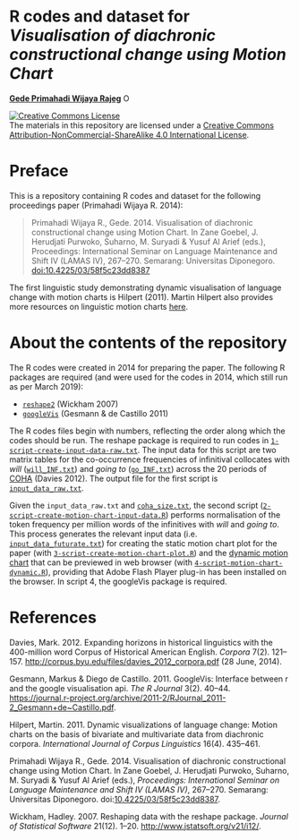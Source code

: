 R codes and dataset for *Visualisation of diachronic constructional change using Motion Chart*
================

[**Gede Primahadi Wijaya Rajeg**](https://figshare.com/authors/Gede_Primahadi_Wijaya_Rajeg/1234749) <a itemprop="sameAs" content="https://orcid.org/0000-0002-2047-8621" href="https://orcid.org/0000-0002-2047-8621" target="orcid.widget" rel="noopener noreferrer" style="vertical-align:top;"><img src="https://orcid.org/sites/default/files/images/orcid_16x16.png" style="width:1em;margin-right:.5em;" alt="ORCID iD icon"></a>

<a rel="license" href="http://creativecommons.org/licenses/by-nc-sa/4.0/"><img alt="Creative Commons License" style="border-width:0" src="https://i.creativecommons.org/l/by-nc-sa/4.0/88x31.png" /></a><br />The materials in this repository are licensed under a <a rel="license" href="http://creativecommons.org/licenses/by-nc-sa/4.0/">Creative Commons Attribution-NonCommercial-ShareAlike 4.0 International License</a>.

Preface
=======

This is a repository containing R codes and dataset for the following proceedings paper (Primahadi Wijaya R. 2014):

> Primahadi Wijaya R., Gede. 2014. Visualisation of diachronic constructional change using Motion Chart. In Zane Goebel, J. Herudjati Purwoko, Suharno, M. Suryadi & Yusuf Al Arief (eds.), Proceedings: International Seminar on Language Maintenance and Shift IV (LAMAS IV), 267–270. Semarang: Universitas Diponegoro. <doi:10.4225/03/58f5c23dd8387>

The first linguistic study demonstrating dynamic visualisation of language change with motion charts is Hilpert (2011). Martin Hilpert also provides more resources on linguistic motion charts [here](http://members.unine.ch/martin.hilpert/motion.html).

About the contents of the repository
====================================

The R codes were created in 2014 for preparing the paper. The following R packages are required (and were used for the codes in 2014, which still run as per March 2019):

-   [`reshape2`](https://cran.r-project.org/web/packages/reshape2/index.html) (Wickham 2007)
-   [`googleVis`](https://cran.r-project.org/web/packages/googleVis/index.html) (Gesmann & de Castillo 2011)

The R codes files begin with numbers, reflecting the order along which the codes should be run. The reshape package is required to run codes in [`1-script-create-input-data-raw.txt`](https://github.com/gederajeg/motion-charts-futurate/blob/master/1-script-create-input-data-raw.r). The input data for this script are two matrix tables for the co-occurrence frequencies of infinitival collocates with *will* ([`will_INF.txt`](https://github.com/gederajeg/motion-charts-futurate/blob/master/will_INF.txt)) and *going to* ([`go_INF.txt`](https://github.com/gederajeg/motion-charts-futurate/blob/master/go_INF.txt)) across the 20 periods of [COHA](https://www.english-corpora.org/coha/) (Davies 2012). The output file for the first script is [`input_data_raw.txt`](https://github.com/gederajeg/motion-charts-futurate/blob/master/input_data_raw.txt).

Given the `input_data_raw.txt` and [`coha_size.txt`](https://github.com/gederajeg/motion-charts-futurate/blob/master/coha_size.txt), the second script ([`2-script-create-motion-chart-input-data.R`](https://github.com/gederajeg/motion-charts-futurate/blob/master/2-script-create-motion-chart-input-data.R)) performs normalisation of the token frequency per million words of the infinitives with *will* and *going to*. This process generates the relevant input data (i.e. [`input_data_futurate.txt`](https://github.com/gederajeg/motion-charts-futurate/blob/master/input_data_futurate.txt)) for creating the static motion chart plot for the paper (with [`3-script-create-motion-chart-plot.R`](https://github.com/gederajeg/motion-charts-futurate/blob/master/3-script-create-motion-chart-plot.R)) and the [dynamic motion chart](https://primahadiwijaya.blogspot.com/2014/09/motion-chart-for-futurate-constructions.html) that can be previewed in web browser (with [`4-script-motion-chart-dynamic.R`](https://github.com/gederajeg/motion-charts-futurate/blob/master/4-script-motion-chart-dynamic.R)), providing that Adobe Flash Player plug-in has been installed on the browser. In script 4, the googleVis package is required.

References
==========

Davies, Mark. 2012. Expanding horizons in historical linguistics with the 400-million word Corpus of Historical American English. *Corpora* 7(2). 121–157. <http://corpus.byu.edu/files/davies_2012_corpora.pdf> (28 June, 2014).

Gesmann, Markus & Diego de Castillo. 2011. GoogleVis: Interface between r and the google visualisation api. *The R Journal* 3(2). 40–44. <https://journal.r-project.org/archive/2011-2/RJournal_2011-2_Gesmann+de~Castillo.pdf>.

Hilpert, Martin. 2011. Dynamic visualizations of language change: Motion charts on the basis of bivariate and multivariate data from diachronic corpora. *International Journal of Corpus Linguistics* 16(4). 435–461.

Primahadi Wijaya R., Gede. 2014. Visualisation of diachronic constructional change using Motion Chart. In Zane Goebel, J. Herudjati Purwoko, Suharno, M. Suryadi & Yusuf Al Arief (eds.), *Proceedings: International Seminar on Language Maintenance and Shift IV (LAMAS IV)*, 267–270. Semarang: Universitas Diponegoro. doi:[10.4225/03/58f5c23dd8387](https://doi.org/10.4225/03/58f5c23dd8387).

Wickham, Hadley. 2007. Reshaping data with the reshape package. *Journal of Statistical Software* 21(12). 1–20. <http://www.jstatsoft.org/v21/i12/>.

